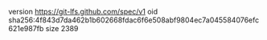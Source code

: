 version https://git-lfs.github.com/spec/v1
oid sha256:4f843d7da462b1b602668fdac6f6e508abf9804ec7a045584076efc621e987fb
size 2389
